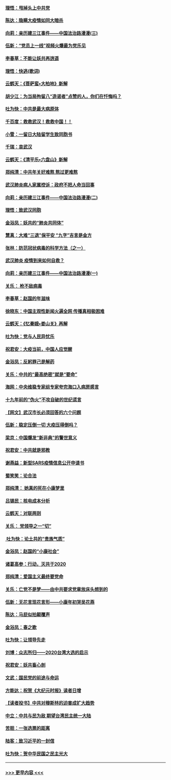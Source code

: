 #### [理悟：甩掉头上中共党](../pages/nsc993/n11838826.md?t=02030344) 
#### [陈达：隐瞒大疫情如同大暗杀](../pages/nsc993/n11838771.md?t=02030344) 
#### [向莉：亲历建三江事件——中国法治路漫漫(三)](../pages/nsc993/n11831825.md?t=02030344) 
#### [伍新：“党员上一线”视频火爆最为党乐见](../pages/nsc993/n11838200.md?t=02030344) 
#### [李春草：不能让妖共再逍遥](../pages/nsc993/n11838102.md?t=02030344) 
#### [理悟：快逃(歌词)](../pages/nsc993/n11838083.md?t=02030344) 
#### [云鹤天：《菩萨蛮▪大柏地》新解](../pages/nsc993/n11838059.md?t=02030344) 
#### [胡少江：为当局拘留八“造谣者”点赞的人，你们在忏悔吗？](../pages/nsc993/n11836801.md?t=02030344) 
#### [吐为快：中共是最大病原体](../pages/nsc993/n11836748.md?t=02030344) 
#### [千百度：救救武汉！救救中国！！](../pages/nsc993/n11836145.md?t=02030344) 
#### [小雪：一留日大陆留学生致同胞书](../pages/nsc993/n11834624.md?t=02030344) 
#### [千瑞：哀武汉](../pages/nsc993/n11833647.md?t=02030344) 
#### [云鹤天：《清平乐▪六盘山》新解](../pages/nsc993/n11833611.md?t=02030344) 
#### [郑纯清：中共年关好难熬 熬过更难熬](../pages/nsc993/n11833489.md?t=02030344) 
#### [武汉肺炎病人家属控诉：政府不把人命当回事](../pages/nsc993/n11833205.md?t=02030344) 
#### [向莉：亲历建三江事件——中国法治路漫漫(二)](../pages/nsc993/n11829102.md?t=02030344) 
#### [理悟：致武汉同胞](../pages/nsc993/n11831522.md?t=02030344) 
#### [金浴凤：妖共的“肺炎共同体”](../pages/nsc993/n11829448.md?t=02030344) 
#### [慧真：大难“三退”保平安 “九字”吉言是金方](../pages/nsc993/n11829501.md?t=02030344) 
#### [张林：防范冠状病毒的科学方法（之一）](../pages/nsc993/n11828618.md?t=02030344) 
#### [武汉肺炎 疫情到来如何自救？](../pages/nsc993/n11827632.md?t=02030344) 
#### [向莉：亲历建三江事件——中国法治路漫漫(一)](../pages/nsc993/n11827190.md?t=02030344) 
#### [关乐： 枪不敌病毒](../pages/nsc993/n11826746.md?t=02030344) 
#### [李春草：赵国的年滋味](../pages/nsc993/n11826321.md?t=02030344) 
#### [徐晓东：中国主观性新闻火遍全网 传播真相极困难](../pages/nsc993/n11826508.md?t=02030344) 
#### [云鹤天：《忆秦娥▪娄山关》再解](../pages/nsc993/n11824682.md?t=02030344) 
#### [吐为快：党与人民异忧乐](../pages/nsc993/n11824660.md?t=02030344) 
#### [祝君安：大疫当前，中国人应觉醒](../pages/nsc993/n11821946.md?t=02030344) 
#### [金浴凤：反躬罪己是解药](../pages/nsc993/n11820280.md?t=02030344) 
#### [关乐：中共的“最高绝密”就是“要命”](../pages/nsc993/n11816946.md?t=02030344) 
#### [海网：中央维稳专家组专家夸完海口入病房感言](../pages/nsc993/n11815138.md?t=02030344) 
#### [十九年前的“伪火”不攻自破的世纪谎言](../pages/nsc993/n11813238.md?t=02030344) 
#### [【网文】武汉市长必须回答的六个问题](../pages/nsc993/n11813848.md?t=02030344) 
#### [伍新：稳定压倒一切 大疫压得倒吗？](../pages/nsc993/n11812634.md?t=02030344) 
#### [梁京：中国爆发“新非典”的警世意义](../pages/nsc993/n11812554.md?t=02030344) 
#### [祝君安：中共就是邪教](../pages/nsc993/n11812431.md?t=02030344) 
#### [谢燕益：新型SARS疫情信息公开申请书](../pages/nsc993/n11808840.md?t=02030344) 
#### [蜀笑笑：论合法](../pages/nsc993/n11808064.md?t=02030344) 
#### [郑纯清： 她真的死在小康梦里](../pages/nsc993/n11806623.md?t=02030344) 
#### [吕锡民：核电成本分析](../pages/nsc993/n11806284.md?t=02030344) 
#### [云鹤天：对联两则](../pages/nsc993/n11805957.md?t=02030344) 
#### [关乐： 党领导之一“切”](../pages/nsc993/n11804505.md?t=02030344) 
#### [ 吐为快：论土共的“贵族气质”](../pages/nsc993/n11804490.md?t=02030344) 
#### [金浴凤：赵国的“小康社会”](../pages/nsc993/n11804452.md?t=02030344) 
#### [诸葛高参：行动，灭共于2020](../pages/nsc993/n11804120.md?t=02030344) 
#### [郑纯清：爱国主义最终要党命](../pages/nsc993/n11802197.md?t=02030344) 
#### [关乐：亡党不是梦——由中共要求党章放床头想到的](../pages/nsc993/n11802156.md?t=02030344) 
#### [伍新：无花言现花言形——小康年初哭吴花燕](../pages/nsc993/n11800044.md?t=02030344) 
#### [陈达：马屁似拍颠覆声](../pages/nsc993/n11800010.md?t=02030344) 
#### [金浴凤：春之歌](../pages/nsc993/n11797687.md?t=02030344) 
#### [吐为快：让领导先走](../pages/nsc993/n11797512.md?t=02030344) 
#### [刘博：众志所归——2020台湾大选的启示](../pages/nsc993/n11796878.md?t=02030344) 
#### [祝君安：妖共畜心剖](../pages/nsc993/n11794273.md?t=02030344) 
#### [文武：国民党的前途与命运](../pages/nsc993/n11794198.md?t=02030344) 
#### [方能达：祝贺《大纪元时报》读者日增](../pages/nsc993/n11793807.md?t=02030344) 
#### [【读者投书】中共对穆斯林的迫害成扩大趋势](../pages/nsc993/n11791371.md?t=02030344) 
#### [中立：中共与民为敌 期望台湾民主统一大陆](../pages/nsc993/n11790392.md?t=02030344) 
#### [苦胆：一张选票的距离](../pages/nsc993/n11788914.md?t=02030344) 
#### [陆客：致习近平的一封信](../pages/nsc993/n11788867.md?t=02030344) 
#### [吐为快：贺中华民国之民主光大](../pages/nsc993/n11788618.md?t=02030344) 

----
#### [ >>> 更早内容 <<< ](../indexes/nsc993-earlier.md)
